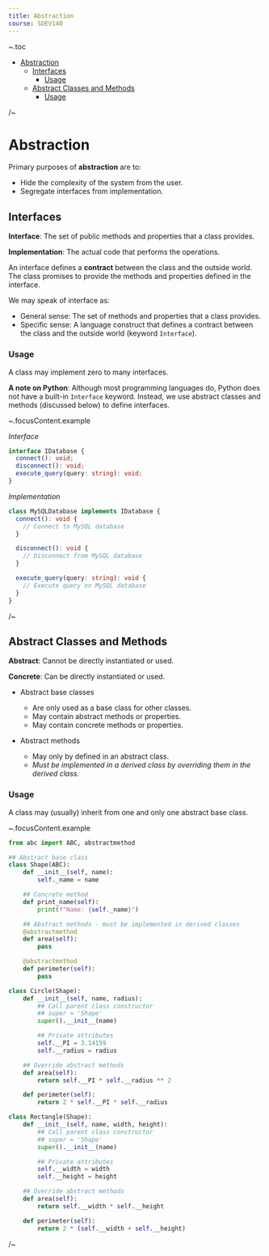 ```yaml
---
title: Abstraction
course: SDEV140
---
```


~.toc

- [Abstraction](#abstraction)
  - [Interfaces](#interfaces)
    - [Usage](#usage)
  - [Abstract Classes and Methods](#abstract-classes-and-methods)
    - [Usage](#usage-1)

/~

# Abstraction

Primary purposes of **abstraction** are to:

- Hide the complexity of the system from the user.
- Segregate interfaces from implementation.

## Interfaces

**Interface**: The set of public methods and properties that a class provides.

**Implementation**: The actual code that performs the operations.

An interface defines a **contract** between the class and the outside world. The class promises to provide the methods and properties defined in the interface.

We may speak of interface as:

- General sense: The set of methods and properties that a class provides.
- Specific sense: A language construct that defines a contract between the class and the outside world (keyword `Interface`).

### Usage

A class may implement zero to many interfaces.

**A note on Python**: Although most programming languages do, Python does not have a built-in `Interface` keyword. Instead, we use abstract classes and methods (discussed below) to define interfaces.

~.focusContent.example

_Interface_

```typescript
interface IDatabase {
  connect(): void;
  disconnect(): void;
  execute_query(query: string): void;
}
```

_Implementation_

```typescript
class MySQLDatabase implements IDatabase {
  connect(): void {
    // Connect to MySQL database
  }

  disconnect(): void {
    // Disconnect from MySQL database
  }

  execute_query(query: string): void {
    // Execute query on MySQL database
  }
}
```

/~

## Abstract Classes and Methods

**Abstract**: Cannot be directly instantiated or used.

**Concrete**: Can be directly instantiated or used.

- Abstract base classes

  - Are only used as a base class for other classes.
  - May contain abstract methods or properties.
  - May contain concrete methods or properties.

- Abstract methods
  - May only by defined in an abstract class.
  - _Must be implemented in a derived class by overriding them in the derived class._

### Usage

A class may (usually) inherit from one and only one abstract base class.

~.focusContent.example

```python
from abc import ABC, abstractmethod

## Abstract base class
class Shape(ABC):
    def __init__(self, name):
        self._name = name

    ## Concrete method
    def print_name(self):
        print(f"Name: {self._name}")

    ## Abstract methods - must be implemented in derived classes
    @abstractmethod
    def area(self):
        pass

    @abstractmethod
    def perimeter(self):
        pass

class Circle(Shape):
    def __init__(self, name, radius):
        ## Call parent class constructor
        ## super = 'Shape'
        super().__init__(name)

        ## Private attributes
        self.__PI = 3.14159
        self.__radius = radius

    ## Override abstract methods
    def area(self):
        return self.__PI * self.__radius ** 2

    def perimeter(self):
        return 2 * self.__PI * self.__radius

class Rectangle(Shape):
    def __init__(self, name, width, height):
        ## Call parent class constructor
        ## super = 'Shape'
        super().__init__(name)

        ## Private attributes
        self.__width = width
        self.__height = height

    ## Override abstract methods
    def area(self):
        return self.__width * self.__height

    def perimeter(self):
        return 2 * (self.__width + self.__height)
```

/~
